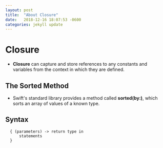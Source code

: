 ```yaml
---
layout: post
title:  "About Closure"
date:   2018-12-16 18:07:53 -0600
categories: jekyll update
---
```


# Closure 
  - **Closure** can capture and store references to any constants and variables from the context in which they are defined.
  
  
## The Sorted Method 
  - Swift's standard library provides a method called **sorted(by:)**, which sorts an array of values of a known type.
  
## Syntax 
```
  { (parameters) -> return type in 
      statements
  }
``` 
